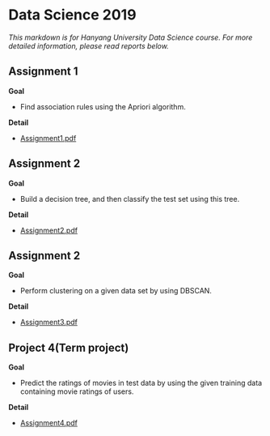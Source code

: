 # Data Science 2019


*This markdown is for Hanyang University Data Science course.
For more detailed information, please read reports below.*


## **Assignment 1**
**Goal**
* Find association rules using the Apriori algorithm.

**Detail**
* [Assignment1.pdf](./Assignment1/Assignment1.pdf)


## **Assignment 2**
**Goal**
* Build a decision tree, and then classify the test set using this tree.

**Detail**
* [Assignment2.pdf](./Assignment2/Assignment2.pdf)


## **Assignment 2**
**Goal**
* Perform clustering on a given data set by using DBSCAN.

**Detail**
* [Assignment3.pdf](./Assignment3/Assignment3.pdf)



## **Project 4(Term project)**

**Goal**
* Predict the ratings of movies in test data by using the given training data containing movie ratings of users.

**Detail**
* [Assignment4.pdf](./Term_Project/Term_Project.pdf)
